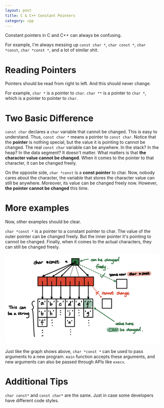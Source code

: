 ```yaml
---
layout: post
title: C & C++ Constant Pointers
category: cpp
---
```


Constant pointers in C and C++ can always be confusing.

For example, I'm always messing up `const char *`, `char const *`, `char *const`, `char *const *`, and a lot of similar shit.

# Reading Pointers

Pointers should be read from right to left. And this should never change.

For example, `char *` is a pointer to `char`. `char **` is a pointer to `char *`, which is a pointer to pointer to `char`.

# Two Basic Difference

`const char` declares a `char` variable that cannot be changed. This is easy to understand. Thus, `const char *` means a pointer to `const char`. Notice that the **pointer** is nothing special, but the value it is pointing to cannot be changed. The real `const char` variable can be anywhere. In the stack? In the heap? In the data segment? It doesn't matter. What matters is that **the character value cannot be changed**. When it comes to the pointer to that character, it can be changed freely.

On the opposite side, `char *const` is a **const pointer** to char. Now, nobody cares about the character, the variable that stores the character value can still be anywhere. Moreover, its value can be changed freely now. However, **the pointer cannot be changed** this time.

# More examples

Now, other examples should be clear.

`char *const *` is a pointer to a constant pointer to char. The value of the outer pointer can be changed freely. But the inner pointer it's pointing to cannot be changed. Finally, when it comes to the actual characters, they can still be changed freely.

![picture 1](/images/2022-05-04-22-58-27-char-const.png)

Just like the graph shows above, `char *const *` can be used to pass arguments to a new program. `main` function accepts these arguments, and new arguments can also be passed through APIs like `execv`.

# Additional Tips

`char const*` and `const char*` are the same. Just in case some developers have different code styles.
